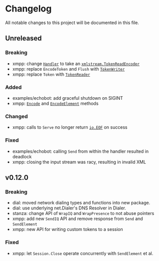 # Changelog

All notable changes to this project will be documented in this file.

## Unreleased

### Breaking

- xmpp: change [`Handler`] to take an [`xmlstream.TokenReadEncoder`]
- xmpp: replace `EncodeToken` and `Flush` with [`TokenWriter`]
- xmpp: replace `Token` with [`TokenReader`]


### Added

- examples/echobot: add graceful shutdown on SIGINT
- xmpp: [`Encode`] and [`EncodeElement`] methods


### Changed

- xmpp: calls to `Serve` no longer return [`io.EOF`] on success


### Fixed

- examples/echobot: calling `Send` from within the handler resulted in deadlock
- xmpp: closing the input stream was racy, resulting in invalid XML


[`EncodeElement`]: https://godoc.org/mellium.im/xmpp#Session.EncodeElement
[`Encode`]: https://godoc.org/mellium.im/xmpp#Session.Encode
[`Handler`]: https://godoc.org/mellium.im/xmpp#Handler
[`io.EOF`]: https://golang.org/pkg/io/#EOF
[`TokenReader`]: https://godoc.org/mellium.im/xmpp#Session.TokenReader
[`TokenWriter`]: https://godoc.org/mellium.im/xmpp#Session.TokenWriter
[`xmlstream.TokenReadEncoder`]: https://godoc.org/mellium.im/xmlstream#TokenReadEncoder


## v0.12.0

### Breaking

- dial: moved network dialing types and functions into new package.
- dial: use underlying net.Dialer's DNS Resolver in Dialer.
- stanza: change API of `WrapIQ` and `WrapPresence` to not abuse pointers
- xmpp: add new `SendIQ` API and remove response from `Send` and `SendElement`
- xmpp: new API for writing custom tokens to a session

### Fixed

- xmpp: let `Session.Close` operate concurrently with `SendElement` et al.
